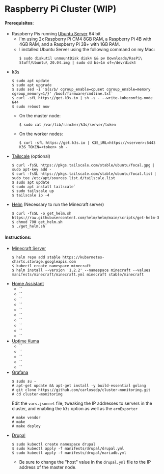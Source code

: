 # Raspberry Pi Cluster (WIP)
#### Prerequisites:
- Raspberry Pis running [Ubuntu Server]() 64 bit
    - I'm using 2x Raspberry Pi CM4 8GB RAM, a Raspberry Pi 4B with 4GB RAM, and a Raspberry Pi 3B+ with 1GB RAM.
    - I installed Ubuntu Server using the following command on my Mac:
        ``` console
        $ sudo diskutil unmountDisk disk4 && pv Downloads/RasPi\ Stuff/Ubuntu\ 20.04.img | sudo dd bs=1m of=/dev/disk4
        ```
- [k3s](https://k3s.io)
    ```console
    $ sudo apt update
    $ sudo apt upgrade
    $ sudo sed -i '${s/$/ cgroup_enable=cpuset cgroup_enable=memory cgroup_memory=1/}' /boot/firmware/cmdline.txt`
    $ curl -sfL https://get.k3s.io | sh -s - --write-kubeconfig-mode 644
    $ sudo reboot now
    ```
    - On the master node:
        ```console
        $ sudo cat /var/lib/rancher/k3s/server/token
    - On the worker nodes:
        ```console
        $ curl -sfL https://get.k3s.io | K3S_URL=https://<server>:6443 K3S_TOKEN=<token> sh -
        ```
- [Tailscale](http://tailscale.com) (optional)
    ```console
    $ curl -fsSL https://pkgs.tailscale.com/stable/ubuntu/focal.gpg | sudo apt-key add -
    $ curl -fsSL https://pkgs.tailscale.com/stable/ubuntu/focal.list | sudo tee /etc/apt/sources.list.d/tailscale.list
    $ sudo apt update
    $ sudo apt install tailscale`
    $ sudo tailscale up
    $ tailscale ip -4
    ```
- [Helm](https://helm.sh) (Necessary to run the Minecraft server)
    ```console
    $ curl -fsSL -o get_helm.sh https://raw.githubusercontent.com/helm/helm/main/scripts/get-helm-3
    $ chmod 700 get_helm.sh
    $ ./get_helm.sh
    ```
#### Instructions:
- [Minecraft Server]()
	```console
    $ helm repo add stable https://kubernetes-charts.storage.googleapis.com
    $ kubectl create namespace minecraft
    $ helm install --version '1.2.2' --namespace minecraft --values manifests/minecraft/minecraft.yml minecraft stable/minecraft
- [Home Assistant](https://home-assistant.io/)
    - ``
    - ``
    - ``
    - ``
    - ``
	- ``
	- ``
	- ``
	- ``
	- ``
- [Uptime Kuma](https://github.com/louislam/uptime-kuma)
	- ``
	- ``
	- ``
	- ``
	- ``
- [Grafana](https://github.com/carlosedp/cluster-monitoring)
    ```console
    $ sudo su -
    # apt-get update && apt-get install -y build-essential golang
    # git clone https://github.com/carlosedp/cluster-monitoring.git
    # cd cluster-monitoring
    ```
    Edit the `vars.jsonnet` file, tweaking the IP addresses to servers in the cluster, and enabling the `k3s` option as well as the `armExporter`
    ```console
    # make vendor
    # make
    # make deploy
- [Drupal](https://drupal.org/)
    ```console
    $ sudo kubectl create namespace drupal
    $ sudo kubectl apply -f manifests/drupal/drupal.yml
    $ sudo kubectl apply -f manifests/drupal/mariadb.yml
    ```
    - Be sure to change the "host" value in the `drupal.yml` file to the IP address of the master node. 
